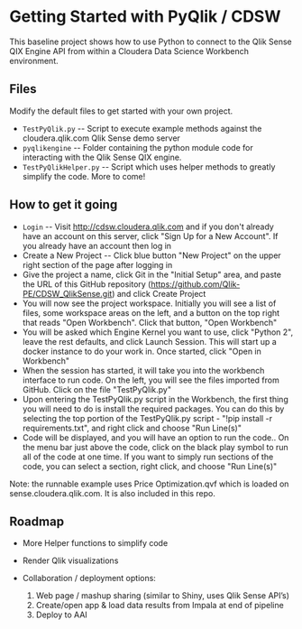 # Getting Started with PyQlik / CDSW

This baseline project shows how to use Python to connect to the Qlik Sense QIX Engine API from within a Cloudera Data Science Workbench environment.

## Files

Modify the default files to get started with your own project.

* `TestPyQlik.py` -- Script to execute example methods against the cloudera.qlik.com Qlik Sense demo server
* `pyqlikengine` -- Folder containing the python module code for interacting with the Qlik Sense QIX engine. 
* `TestPyQlikHelper.py` -- Script which uses helper methods to greatly simplify the code. More to come!

## How to get it going

* `Login` -- Visit http://cdsw.cloudera.qlik.com and if you don't already have an account on this server, click "Sign Up for a New Account". If you already have an account then log in
* Create a New Project -- Click blue button "New Project" on the upper right section of the page after logging in
* Give the project a name, click Git in the "Initial Setup" area, and paste the URL of this GitHub repository (https://github.com/Qlik-PE/CDSW_QlikSense.git) and click Create Project
* You will now see the project workspace. Initially you will see a list of files, some workspace areas on the left, and a button on the top right that reads "Open Workbench". Click that button, "Open Workbench" 
* You will be asked which Engine Kernel you want to use, click "Python 2", leave the rest defaults, and click Launch Session. This will start up a docker instance to do your work in. Once started, click "Open in Workbench"
* When the session has started, it will take you into the workbench interface to run code. On the left, you will see the files imported from GitHub. Click on the file "TestPyQlik.py"
* Upon entering the TestPyQlik.py script in the Workbench, the first thing you will need to do is install the required packages. You can do this by selecting the top portion of the TestPyQlik.py script - "!pip install -r requirements.txt", and right click and choose "Run Line(s)"
* Code will be displayed, and you will have an option to run the code.. On the menu bar just above the code, click on the black play symbol to run all of the code at one time. If you want to simply run sections of the code, you can select a section, right click, and choose "Run Line(s)"

Note: the runnable example uses Price Optimization.qvf which is loaded on sense.cloudera.qlik.com. It is also included in this repo.

## Roadmap

* More Helper functions to simplify code

* Render Qlik visualizations

* Collaboration / deployment options:

    1. Web page / mashup sharing (similar to Shiny, uses Qlik Sense API’s)
    2. Create/open app & load data results from Impala at end of pipeline
    3. Deploy to AAI
